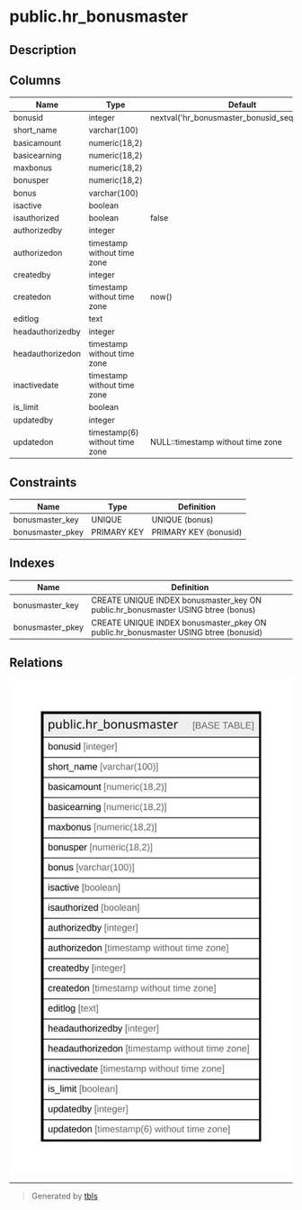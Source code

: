 # public.hr_bonusmaster

## Description

## Columns

| Name | Type | Default | Nullable | Children | Parents | Comment |
| ---- | ---- | ------- | -------- | -------- | ------- | ------- |
| bonusid | integer | nextval('hr_bonusmaster_bonusid_seq'::regclass) | false |  |  |  |
| short_name | varchar(100) |  | true |  |  |  |
| basicamount | numeric(18,2) |  | true |  |  |  |
| basicearning | numeric(18,2) |  | true |  |  |  |
| maxbonus | numeric(18,2) |  | true |  |  |  |
| bonusper | numeric(18,2) |  | true |  |  |  |
| bonus | varchar(100) |  | false |  |  |  |
| isactive | boolean |  | false |  |  |  |
| isauthorized | boolean | false | false |  |  |  |
| authorizedby | integer |  | true |  |  |  |
| authorizedon | timestamp without time zone |  | true |  |  |  |
| createdby | integer |  | true |  |  |  |
| createdon | timestamp without time zone | now() | true |  |  |  |
| editlog | text |  | true |  |  |  |
| headauthorizedby | integer |  | true |  |  |  |
| headauthorizedon | timestamp without time zone |  | true |  |  |  |
| inactivedate | timestamp without time zone |  | true |  |  |  |
| is_limit | boolean |  | true |  |  |  |
| updatedby | integer |  | true |  |  |  |
| updatedon | timestamp(6) without time zone | NULL::timestamp without time zone | true |  |  |  |

## Constraints

| Name | Type | Definition |
| ---- | ---- | ---------- |
| bonusmaster_key | UNIQUE | UNIQUE (bonus) |
| bonusmaster_pkey | PRIMARY KEY | PRIMARY KEY (bonusid) |

## Indexes

| Name | Definition |
| ---- | ---------- |
| bonusmaster_key | CREATE UNIQUE INDEX bonusmaster_key ON public.hr_bonusmaster USING btree (bonus) |
| bonusmaster_pkey | CREATE UNIQUE INDEX bonusmaster_pkey ON public.hr_bonusmaster USING btree (bonusid) |

## Relations

![er](public.hr_bonusmaster.svg)

---

> Generated by [tbls](https://github.com/k1LoW/tbls)
